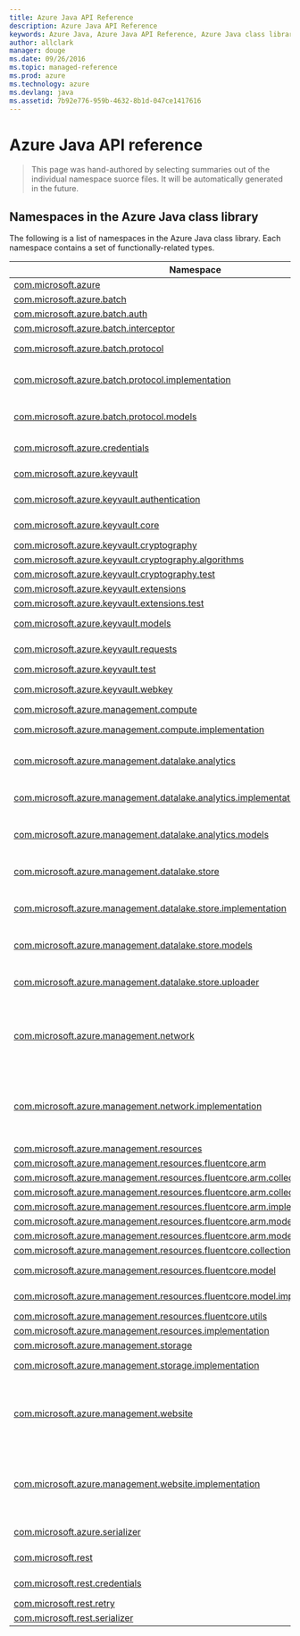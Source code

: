```yaml
---
title: Azure Java API Reference
description: Azure Java API Reference
keywords: Azure Java, Azure Java API Reference, Azure Java class library
author: allclark
manager: douge
ms.date: 09/26/2016
ms.topic: managed-reference
ms.prod: azure
ms.technology: azure
ms.devlang: java
ms.assetid: 7b92e776-959b-4632-8b1d-047ce1417616
---
```


# Azure Java API reference

> This page was hand-authored by selecting summaries out of the individual namespace suorce files.
> It will be automatically generated in the future.

## Namespaces in the Azure Java class library

The following is a list of namespaces in the Azure Java class library. Each namespace contains a set of functionally-related types.

<table class="table table-bordered table-striped table-condensed">
<thead>
   <tr>
      <th>Namespace</th>
      <th>Description</th>
   </tr>
</thead>
<tr>
   <td><a href="com.microsoft.azure">com.microsoft.azure</a></td>
   <td>This package contains the `com.microsoft.azure._azure` rollup client.
   </td>
</tr>
<tr>
   <td><a href="com.microsoft.azure.batch">com.microsoft.azure.batch</a></td>
   <td>This package contains the classes for `com.microsoft.azure.batch._batch_client`.
   </td>
</tr>
<tr>
   <td><a href="com.microsoft.azure.batch.auth">com.microsoft.azure.batch.auth</a></td>
   <td>
   </td>
</tr>
<tr>
   <td><a href="com.microsoft.azure.batch.interceptor">com.microsoft.azure.batch.interceptor</a></td>
   <td>
   </td>
</tr>
<tr>
   <td><a href="com.microsoft.azure.batch.protocol">com.microsoft.azure.batch.protocol</a></td>
   <td>This package contains the classes for `com.microsoft.azure.batch.protocol._batch_service_client`.
   A client for issuing REST requests to the `com.microsoft.azure._azure` Batch service.
   </td>
</tr>
<tr>
   <td><a href="com.microsoft.azure.batch.protocol.implementation">com.microsoft.azure.batch.protocol.implementation</a></td>
   <td>This package contains the implementation classes for `com.microsoft.azure.batch.protocol._batch_service_client`.
   A client for issuing REST requests to the `com.microsoft.azure._azure`
   </td>
</tr>
<tr>
   <td><a href="com.microsoft.azure.batch.protocol.models">com.microsoft.azure.batch.protocol.models</a></td>
   <td>This package contains the models classes for `com.microsoft.azure.batch.protocol._batch_service_client`.
   A client for issuing REST requests to the `com.microsoft.azure._azure` Batch service.
   </td>
</tr>
<tr>
   <td><a href="com.microsoft.azure.credentials">com.microsoft.azure.credentials</a></td>
   <td>The package provides 2 credential classes that work with AutoRest generated `com.microsoft.azure._azure` clients for authentication purposes through `com.microsoft.azure._azure`.
   </td>
</tr>
<tr>
   <td><a href="com.microsoft.azure.keyvault">com.microsoft.azure.keyvault</a></td>
   <td>This package contains the classes for `com.microsoft.azure.keyvault._key_vault_client`. Performs cryptographic key operations and vault operations against the Key Vault service.
   </td>
</tr>
<tr>
   <td><a href="com.microsoft.azure.keyvault.authentication">com.microsoft.azure.keyvault.authentication</a></td>
   <td>This package contains the classes for `com.microsoft.azure.keyvault._key_vault_client`. Performs cryptographic key operations and vault operations against the Key Vault service.
   </td>
</tr>
<tr>
   <td><a href="com.microsoft.azure.keyvault.core">com.microsoft.azure.keyvault.core</a></td>
   <td>This package contains the interface for `com.microsoft.azure.keyvault.core._i_key` and `com.microsoft.azure.keyvault.core._i_key_resolver`.
   </td>
</tr>
<tr>
   <td><a href="com.microsoft.azure.keyvault.cryptography">com.microsoft.azure.keyvault.cryptography</a></td>
   <td>
   </td>
</tr>
<tr>
   <td><a href="com.microsoft.azure.keyvault.cryptography.algorithms">com.microsoft.azure.keyvault.cryptography.algorithms</a></td>
   <td>
   </td>
</tr>
<tr>
   <td><a href="com.microsoft.azure.keyvault.cryptography.test">com.microsoft.azure.keyvault.cryptography.test</a></td>
   <td>
   </td>
</tr>
<tr>
   <td><a href="com.microsoft.azure.keyvault.extensions">com.microsoft.azure.keyvault.extensions</a></td>
   <td>
   </td>
</tr>
<tr>
   <td><a href="com.microsoft.azure.keyvault.extensions.test">com.microsoft.azure.keyvault.extensions.test</a></td>
   <td>
   </td>
</tr>
<tr>
   <td><a href="com.microsoft.azure.keyvault.models">com.microsoft.azure.keyvault.models</a></td>
   <td>This package contains the models classes for `com.microsoft.azure.keyvault._key_vault_client`. Performs cryptographic key operations and vault operations against the Key Vault service.
   </td>
</tr>
<tr>
   <td><a href="com.microsoft.azure.keyvault.requests">com.microsoft.azure.keyvault.requests</a></td>
   <td>This package contains the classes for `com.microsoft.azure.keyvault._key_vault_client`. Performs cryptographic key operations and vault operations against the Key Vault service.
   </td>
</tr>
<tr>
   <td><a href="com.microsoft.azure.keyvault.test">com.microsoft.azure.keyvault.test</a></td>
   <td>
   </td>
</tr>
<tr>
   <td><a href="com.microsoft.azure.keyvault.webkey">com.microsoft.azure.keyvault.webkey</a></td>
   <td>This package contains the classes for `com.microsoft.azure.keyvault._key_vault_client`. Performs cryptographic key operations and vault operations against the Key Vault service.
   </td>
</tr>
<tr>
   <td><a href="com.microsoft.azure.management.compute">com.microsoft.azure.management.compute</a></td>
   <td>This package contains the classes for ComputeManagementClient. The Compute Management Client.
   </td>
</tr>
<tr>
   <td><a href="com.microsoft.azure.management.compute.implementation">com.microsoft.azure.management.compute.implementation</a></td>
   <td>This package contains the implementation classes for ComputeManagementClient. The Compute Management Client.
   </td>
</tr>
<tr>
   <td><a href="com.microsoft.azure.management.datalake.analytics">com.microsoft.azure.management.datalake.analytics</a></td>
   <td>This package contains the classes for `com.microsoft.azure.management.datalake.analytics._data_lake_analytics_catalog_management_client`. Creates an `com.microsoft.azure._azure` Data Lake Analytics catalog client.
   </td>
</tr>
<tr>
   <td><a href="com.microsoft.azure.management.datalake.analytics.implementation">com.microsoft.azure.management.datalake.analytics.implementation</a></td>
   <td>This package contains the implementation classes for `com.microsoft.azure.management.datalake.analytics._data_lake_analytics_catalog_management_client`. Creates an `com.microsoft.azure._azure` Data Lake Analytics catalog client.
   </td>
</tr>
<tr>
   <td><a href="com.microsoft.azure.management.datalake.analytics.models">com.microsoft.azure.management.datalake.analytics.models</a></td>
   <td>This package contains the models classes for `com.microsoft.azure.management.datalake.analytics._data_lake_analytics_catalog_management_client`. Creates an `com.microsoft.azure._azure` Data Lake Analytics catalog client.
   </td>
</tr>
<tr>
   <td><a href="com.microsoft.azure.management.datalake.store">com.microsoft.azure.management.datalake.store</a></td>
   <td>This package contains the classes for `com.microsoft.azure.management.datalake.store._data_lake_store_file_system_management_client`. Creates an `com.microsoft.azure._azure` Data Lake Store filesystem client.
   </td>
</tr>
<tr>
   <td><a href="com.microsoft.azure.management.datalake.store.implementation">com.microsoft.azure.management.datalake.store.implementation</a></td>
   <td>This package contains the implementation classes for `com.microsoft.azure.management.datalake.store._data_lake_store_file_system_management_client`. Creates an `com.microsoft.azure._azure` Data Lake Store filesystem client.
   </td>
</tr>
<tr>
   <td><a href="com.microsoft.azure.management.datalake.store.models">com.microsoft.azure.management.datalake.store.models</a></td>
   <td>This package contains the models classes for `com.microsoft.azure.management.datalake.store._data_lake_store_file_system_management_client`. Creates an `com.microsoft.azure._azure` Data Lake Store filesystem client.
   </td>
</tr>
<tr>
   <td><a href="com.microsoft.azure.management.datalake.store.uploader">com.microsoft.azure.management.datalake.store.uploader</a></td>
   <td>This package contains the classes for `com.microsoft.azure.management.datalake.store.uploader._data_lake_store_uploader`. The client used to efficiently and rapidly upload files into an `com.microsoft.azure._azure` Data Lake Store account.
   </td>
</tr>
<tr>
   <td><a href="com.microsoft.azure.management.network">com.microsoft.azure.management.network</a></td>
   <td>This package contains the classes for NetworkManagementClient. The Microsoft `com.microsoft.azure._azure``com.microsoft.azure.management.network._network` management API provides a RESTful set of web services that interact with Microsoft `com.microsoft.azure._azure``com.microsoft.azure.management.network._networks` service to manage your network resrources. The API has entities that capture the relationship between an end user and the Microsoft `com.microsoft.azure._azure``com.microsoft.azure.management.network._networks` service.
   </td>
</tr>
<tr>
   <td><a href="com.microsoft.azure.management.network.implementation">com.microsoft.azure.management.network.implementation</a></td>
   <td>This package contains the implementation classes for NetworkManagementClient. The Microsoft `com.microsoft.azure._azure``com.microsoft.azure.management.network._network` management API provides a RESTful set of web services that interact with Microsoft `com.microsoft.azure._azure``com.microsoft.azure.management.network._networks` service to manage your network resrources. The API has entities that capture the relationship between an end user and the Microsoft `com.microsoft.azure._azure``com.microsoft.azure.management.network._networks` service.
   </td>
</tr>
<tr>
   <td><a href="com.microsoft.azure.management.resources">com.microsoft.azure.management.resources</a></td>
   <td>This package contains the classes for ResourceManagementClient.
   </td>
</tr>
<tr>
   <td><a href="com.microsoft.azure.management.resources.fluentcore.arm">com.microsoft.azure.management.resources.fluentcore.arm</a></td>
   <td>This package contains the base class for resource collections.
   </td>
</tr>
<tr>
   <td><a href="com.microsoft.azure.management.resources.fluentcore.arm.collection">com.microsoft.azure.management.resources.fluentcore.arm.collection</a></td>
   <td>
   </td>
</tr>
<tr>
   <td><a href="com.microsoft.azure.management.resources.fluentcore.arm.collection.implementation">com.microsoft.azure.management.resources.fluentcore.arm.collection.implementation</a></td>
   <td>
   </td>
</tr>
<tr>
   <td><a href="com.microsoft.azure.management.resources.fluentcore.arm.implementation">com.microsoft.azure.management.resources.fluentcore.arm.implementation</a></td>
   <td>This package contains the implementations for ARM base classes.
   </td>
</tr>
<tr>
   <td><a href="com.microsoft.azure.management.resources.fluentcore.arm.models">com.microsoft.azure.management.resources.fluentcore.arm.models</a></td>
   <td>This package contains the base classes for resource models.
   </td>
</tr>
<tr>
   <td><a href="com.microsoft.azure.management.resources.fluentcore.arm.models.implementation">com.microsoft.azure.management.resources.fluentcore.arm.models.implementation</a></td>
   <td>This package contains the classes for ARM fluent core models implementation.
   </td>
</tr>
<tr>
   <td><a href="com.microsoft.azure.management.resources.fluentcore.collection">com.microsoft.azure.management.resources.fluentcore.collection</a></td>
   <td>This package contains the classes for ARM fluent core models implementation.
   </td>
</tr>
<tr>
   <td><a href="com.microsoft.azure.management.resources.fluentcore.model">com.microsoft.azure.management.resources.fluentcore.model</a></td>
   <td>This package contains the base implementation classes for resource models, and their variants for creating and updating scenarios.
   </td>
</tr>
<tr>
   <td><a href="com.microsoft.azure.management.resources.fluentcore.model.implementation">com.microsoft.azure.management.resources.fluentcore.model.implementation</a></td>
   <td>This package contains the base implementation classes for resource models, and their variants for creating and updating scenarios.
   </td>
</tr>
<tr>
   <td><a href="com.microsoft.azure.management.resources.fluentcore.utils">com.microsoft.azure.management.resources.fluentcore.utils</a></td>
   <td>This package contains a few utility classes for working with `com.microsoft.azure._azure` resources.
   </td>
</tr>
<tr>
   <td><a href="com.microsoft.azure.management.resources.implementation">com.microsoft.azure.management.resources.implementation</a></td>
   <td>This package contains the implementation classes for ResourceManagementClient.
   </td>
</tr>
<tr>
   <td><a href="com.microsoft.azure.management.storage">com.microsoft.azure.management.storage</a></td>
   <td>This package contains the classes for StorageManagementClient. The Storage Management Client.
   </td>
</tr>
<tr>
   <td><a href="com.microsoft.azure.management.storage.implementation">com.microsoft.azure.management.storage.implementation</a></td>
   <td>This package contains the implementation classes for StorageManagementClient. The Storage Management Client.
   </td>
</tr>
<tr>
   <td><a href="com.microsoft.azure.management.website">com.microsoft.azure.management.website</a></td>
   <td>This package contains the classes for WebSiteManagementClient. Use these APIs to manage `com.microsoft.azure._azure` Websites resources through the `com.microsoft.azure._azure``com.microsoft.azure._resource` Manager. All task operations conform to the HTTP/1.1 protocol specification and each operation returns an x-ms-request-id header that can be used to obtain information about the request. You must make sure that requests made to these resources are secure. For more information, see <ulink url="https://msdn.microsoft.com/en-us/library/azure/dn790557.aspx">Authenticating Azure Resource Manager requests.</ulink>.
   </td>
</tr>
<tr>
   <td><a href="com.microsoft.azure.management.website.implementation">com.microsoft.azure.management.website.implementation</a></td>
   <td>This package contains the implementation classes for WebSiteManagementClient. Use these APIs to manage `com.microsoft.azure._azure` Websites resources through the `com.microsoft.azure._azure``com.microsoft.azure._resource` Manager. All task operations conform to the HTTP/1.1 protocol specification and each operation returns an x-ms-request-id header that can be used to obtain information about the request. You must make sure that requests made to these resources are secure. For more information, see <ulink url="https://msdn.microsoft.com/en-us/library/azure/dn790557.aspx">Authenticating Azure Resource Manager requests.</ulink>.
   </td>
</tr>
<tr>
   <td><a href="com.microsoft.azure.serializer">com.microsoft.azure.serializer</a></td>
   <td>The package contains classes that handle serialization and deserialization for the REST call payloads in `com.microsoft.azure._azure`.
   </td>
</tr>
<tr>
   <td><a href="com.microsoft.rest">com.microsoft.rest</a></td>
   <td>The package contains the runtime classes required for AutoRest generated clients to compile and function. To learn more about AutoRest generator, see <ulink url="https://github.com/azure/autorest">https://github.com/azure/autorest</ulink>.
   </td>
</tr>
<tr>
   <td><a href="com.microsoft.rest.credentials">com.microsoft.rest.credentials</a></td>
   <td>The package provides 2 basic credential classes that work with AutoRest generated clients for authentication purposes.
   </td>
</tr>
<tr>
   <td><a href="com.microsoft.rest.retry">com.microsoft.rest.retry</a></td>
   <td>The package contains classes that define the retry behaviors when an error occurs during a REST call.
   </td>
</tr>
<tr>
   <td><a href="com.microsoft.rest.serializer">com.microsoft.rest.serializer</a></td>
   <td>The package contains classes that handle serialization and deserialization for the REST call payloads.
   </td>
</tr>
</table>